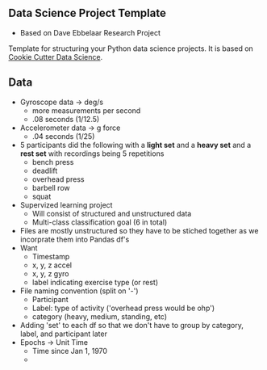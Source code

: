 ## Data Science Project Template

- Based on Dave Ebbelaar Research Project

Template for structuring your Python data science projects. It is based on [Cookie Cutter Data Science](https://drivendata.github.io/cookiecutter-data-science/).

## Data

- Gyroscope data -> deg/s
  - more measurements per second
  - .08 seconds (1/12.5)
- Accelerometer data -> g force
  - .04 seconds (1/25)
- 5 participants did the following with a **light set** and a **heavy set** and a **rest set** with recordings being 5 repetitions
  - bench press
  - deadlift
  - overhead press
  - barbell row
  - squat
- Supervized learning project
  - Will consist of structured and unstructured data
  - Multi-class classification goal (6 in total)
- Files are mostly unstructured so they have to be stiched together as we incorprate them into Pandas df's
- Want
  - Timestamp
  - x, y, z accel
  - x, y, z gyro
  - label indicating exercise type (or rest)
- File naming convention (split on '-')
  - Participant
  - Label: type of activity ('overhead press would be ohp')
  - category (heavy, medium, standing, etc)
- Adding 'set' to each df so that we don't have to group by category, label, and participant later
- Epochs -> Unit Time
  - Time since Jan 1, 1970
  -
